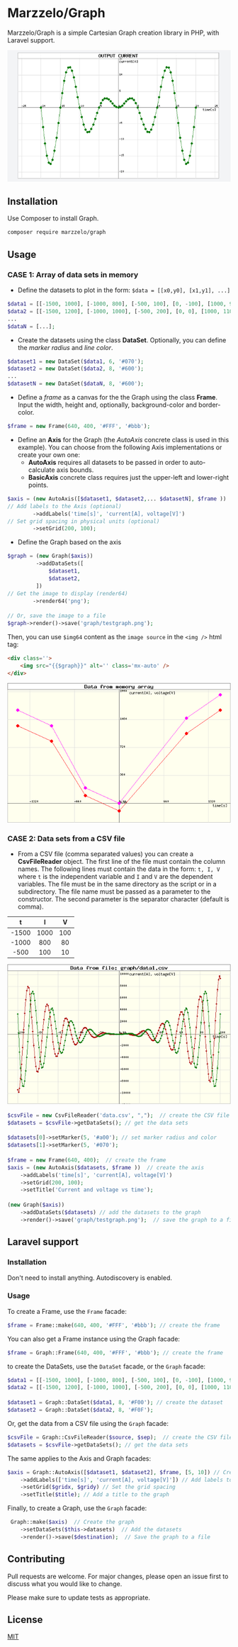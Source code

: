 # Marzzelo/Graph

Marzzelo/Graph is a simple Cartesian Graph creation library in PHP, with Laravel support.

![Single dataset plot](./screenshot1.png "graph") 

## Installation

Use Composer to install Graph.

```bash
composer require marzzelo/graph
```

## Usage

### CASE 1: Array of data sets in memory

- Define the datasets to plot in the form: `$data = [[x0,y0], [x1,y1], ...]`
```php
$data1 = [[-1500, 1000], [-1000, 800], [-500, 100], [0, -100], [1000, 900], [1500, 1200]];
$data2 = [[-1500, 1200], [-1000, 1000], [-500, 200], [0, 0], [1000, 1100], [1500, 1400]];
...
$dataN = [...];
```
- Create the datasets using the class **DataSet**. Optionally, you can define the _marker radius_ and _line color_.
```php
$dataset1 = new DataSet($data1, 6, '#070');
$dataset2 = new DataSet($data2, 8, '#600');
...
$datasetN = new DataSet($dataN, 8, '#600');
```

- Define a _frame_ as a canvas for the the Graph using the class **Frame**. Input the
width, height and, optionally, background-color and border-color. 
```php
$frame = new Frame(640, 400, '#FFF', '#bbb');
```

 - Define an **Axis** for the Graph (the _AutoAxis_ concrete class is used in this example). 
   You can choose from the following Axis implementations or create your own one: 
   - **AutoAxis** requires all datasets to be passed in order to auto-calculate axis bounds.
   - **BasicAxis** concrete class requires just the upper-left and lower-right points.
```php
$axis = (new AutoAxis([$dataset1, $dataset2,... $datasetN], $frame ))
// Add labels to the Axis (optional)
        ->addLabels('time[s]', 'current[A], voltage[V]')
// Set grid spacing in physical units (optional)			
        ->setGrid(200, 100);
```

- Define the Graph based on the axis
```php		        
$graph = (new Graph($axis))
         ->addDataSets([
             $dataset1,
             $dataset2,
         ])    
// Get the image to display (render64)
        ->render64('png');
        
// Or, save the image to a file
$graph->render()->save('graph/testgraph.png');
```

Then, you can use `$img64` content as the `image source` in the `<img />` html tag:
```html
<div class=''>
    <img src="{{$graph}}" alt='' class='mx-auto' />
</div>
```

![from memory array](tests/graph_array.png "graph from memory array")

### CASE 2: Data sets from a CSV file

- From a CSV file (comma separated values) you can create a **CsvFileReader** object. 
  The first line of the file must contain the column names. 
  The following lines must contain the data in the form: `t, I, V` where `t` is the 
  independent variable and `I` and `V` are the dependent variables. 
  The file must be in the same directory as the script or in a subdirectory. 
  The file name must be passed as a parameter to the constructor. 
  The second parameter is the separator character (default is comma).

|   t   |  I   |  V  | 
|:-----:|:----:|:---:|
| -1500 | 1000 | 100 | 
| -1000 | 800  | 80  | 
| -500  | 100  | 10  | 

![from CSV file](tests/graph_csv.png "graph from CSV file")

```php
$csvFile = new CsvFileReader('data.csv', ",");  // create the CSV file reader
$datasets = $csvFile->getDataSets(); // get the data sets

$datasets[0]->setMarker(5, '#a00'); // set marker radius and color
$datasets[1]->setMarker(5, '#070');

$frame = new Frame(640, 400);  // create the frame
$axis = (new AutoAxis($datasets, $frame ))  // create the axis
    ->addLabels('time[s]', 'current[A], voltage[V]')
    ->setGrid(200, 100);
    ->setTitle('Current and voltage vs time');
    
(new Graph($axis))  
	->addDataSets($datasets) // add the datasets to the graph
	->render()->save('graph/testgraph.png');  // save the graph to a file
```

## Laravel support

### Installation
Don't need to install anything. Autodiscovery is enabled.

### Usage

To create a Frame, use the `Frame` facade:
```php
$frame = Frame::make(640, 400, '#FFF', '#bbb'); // create the frame
```

You can also get a Frame instance using the Graph facade:
```php
$frame = Graph::Frame(640, 400, '#FFF', '#bbb'); // create the frame
```

to create the DataSets, use the `DataSet` facade, or the `Graph` facade:
```php
$data1 = [[-1500, 1000], [-1000, 800], [-500, 100], [0, -100], [1000, 900], [1500, 1200]];
$data2 = [[-1500, 1200], [-1000, 1000], [-500, 200], [0, 0], [1000, 1100], [1500, 1400]];

$dataset1 = Graph::DataSet($data1, 8, '#F00'); // create the dataset
$dataset2 = Graph::DataSet($data2, 8, '#F0F');
```

Or, get the data from a CSV file using the `Graph` facade:
```php
$csvFile = Graph::CsvFileReader($source, $sep);  // create the CSV file reader
$datasets = $csvFile->getDataSets(); // get the data sets
```

The same applies to the Axis and Graph facades:
```php
$axis = Graph::AutoAxis([$dataset1, $dataset2], $frame, [5, 10]) // Create the axis and set the grid spacing
	->addLabels(['time[s]', 'current[A], voltage[V]']) // Add labels to the axis
	->setGrid($gridx, $gridy) // Set the grid spacing
	->setTitle($title); // Add a title to the graph
```

Finally, to create a Graph, use the `Graph` facade:
```php
 Graph::make($axis)  // Create the graph
    ->setDataSets($this->datasets)  // Add the datasets
    ->render()->save($destination);  // Save the graph to a file
```


## Contributing

Pull requests are welcome. For major changes, please open an issue first to discuss what you would like to change.

Please make sure to update tests as appropriate.

## License

[MIT](./LICENSE.md)